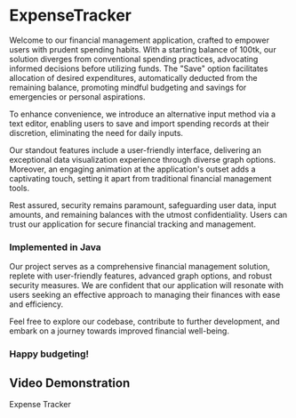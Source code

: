 # ExpenseTracker
Welcome to our financial management application, crafted to empower users with prudent spending habits. 
With a starting balance of 100tk, our solution diverges from conventional spending practices, advocating 
informed decisions before utilizing funds. The "Save" option facilitates allocation of desired expenditures, 
automatically deducted from the remaining balance, promoting mindful budgeting and savings for emergencies or personal aspirations.

To enhance convenience, we introduce an alternative input method via a text editor, enabling users to
save and import spending records at their discretion, eliminating the need for daily inputs.

Our standout features include a user-friendly interface, delivering an exceptional data 
visualization experience through diverse graph options. Moreover, an engaging animation at the 
application's outset adds a captivating touch, setting it apart from traditional financial management tools.

Rest assured, security remains paramount, safeguarding user data, input amounts, and remaining 
balances with the utmost confidentiality. Users can trust our application for secure financial tracking and management.

### Implemented in Java
Our project serves as a comprehensive financial management solution, replete with user-friendly 
features, advanced graph options, and robust security measures. We are confident that our application 
will resonate with users seeking an effective approach to managing their finances with ease and efficiency.

Feel free to explore our codebase, contribute to further development, and embark on a journey 
towards improved financial well-being. 

### Happy budgeting!


## Video Demonstration
<a link="https://drive.google.com/file/d/1B8cj67b2yOaUPkL78g2MzZua4z9jiAh6/view"> Expense Tracker <a>
